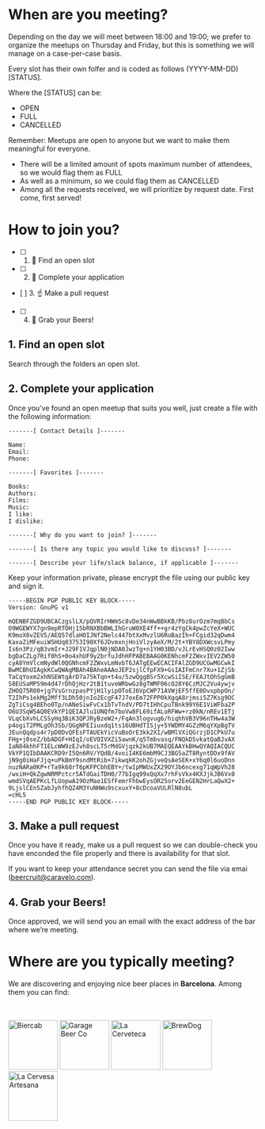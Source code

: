 # When are you meeting?
Depending on the day we will meet between 18:00 and 19:00; we prefer to organize the meetups on Thursday and Friday, but this is something we will manage on a case-per-case basis.

Every slot has their own folfer and is coded as follows (YYYY-MM-DD) [STATUS]. 

Where the [STATUS] can be:

* OPEN
* FULL
* CANCELLED

Remember: Meetups are open to anyone but we want to make them meaningful for everyone. 

* There will be a limited amount of spots maximum number of attendees, so we would flag them as FULL 
* As well as a minimum, so we could flag them as CANCELLED 
* Among all the requests received, we will prioritize by request date. First come, first served!



# How to join you?
- [ ] 1. :calendar: Find an open slot
- [ ] 2. :memo: Complete your application
- [ ] 3. :point_up: Make a pull request
- [ ] 4. :beers: Grab your Beers!



## 1. Find an open slot
Search through the folders an open slot.
## 2. Complete your application
Once you’ve found an open meetup that suits you well, just create a file with the following information:

```
-------[ Contact Details ]-------

Name:
Email:
Phone:

-------[ Favorites ]-------

Books:
Authors:
Films:
Music:
I like:
I dislike:

-------[ Why do you want to join? ]-------

-------[ Is there any topic you would like to discuss? ]-------

-------[ Describe your life/slack balance, if applicable ]-------

```

Keep your information private, please encrypt the file using our public key and sign it.

```
-----BEGIN PGP PUBLIC KEY BLOCK-----
Version: GnuPG v1

mQENBFZGD9UBCACzgslLX/pQVRIrHWmSc8vDe34nWwBBkKB/Pbz8urOzm7mqBbCs
O9WGEWYX7gn9epRTOHj15bRNXBbBWLIhGruW0XE4ff++gr4zYgCk4pwZcYeX+WUC
K9moX8vZEV5/AEQ57dlaHOIJNf2Nelc447btXxMvzlU6RoBazIh+FCgid32qDwm4
KaxaZiMFeuiW5HUq03753I90Xf6JDvmxnjHniVlzyAeX/M/2t+YBY8DXWcsvLPmy
Is6n3Pz/qB3vmIr+J29F1VJqplN0jNDA0JwzTg+n1YH03BD/vJLrEvHSQ0z02Iww
bgDaCZLg7Rif0hS+0o4xhUF9y2brfuJdhHFPABEBAAG0KENhcmF2ZWxvIEV2ZW50
cyA8YmVlcmNydWl0QGNhcmF2ZWxvLmNvbT6JATgEEwECACIFAlZGD9UCGwMGCwkI
BwMCBhUIAgkKCwQWAgMBAh4BAheAAAoJEP2sjlCfpFX9+GsIAIFmCnr7Xu+1ZjSb
TaCqYoxm2xhNSEWtgArD7a75kTqn+t4u/5zwQggBSr5XcwSiISE/FEAJtOhSgGmB
S8EUSaMP59m4d47rDhQjHzr2tB1tuveWRbwGz8gTWMF06cO28Y6CzMJC2Vu4ywjv
ZHOQ75R00+jg7VsGrnzpasPYjH1lyipOToEJ6VpCWP71AVWjEF5ffE0DvxpbpOn/
T2IhPs1ekMg2Mff3LDh50jnIo2EcgF47J7exEm72FPP0kXgqA8rjmsi5Z7Ksg9OC
ZgTiCsg4BEho0Tp/nANeSiwFvCx1bTvTndV/PD7tIHhCpuTBnk99Y6E1ViWFba2P
O6U3SqW5AQ0EVkYP1QEIAJlu1UNQfm7boVw8FL69ifALoRFWw+rz0kN/nREv1ETj
VLqCbXvhLCSSyHq3BiK3QPJRyBzeW2+/FqAn3logvug6/hiqhhVB3V96nTHw4a3W
p4ogiT2PMLgOh3Sb/QGgNPEIiuxdq1ts16UBHdTISjy+5YWDMY4GZzM6qYXpBgTV
JEunQqdps4r7pD0DvQFEsFTAUEkYicVuBoOrE3kk2XI/wBMlVXiQGrzjD1CPkU7u
FHg+j0seZ/bbADGF+HIqI/oEVOIVXZi5awnK/q5Tmbvasq/FNQkDSvkatQaBJvAX
IaN84khhFT1ELcWW9zEJvh8scLT5rMdGVjqzk2kUB7MAEQEAAYkBHwQYAQIACQUC
VkYP1QIbDAAKCRD9rI5Qn6RV/YQdB/4voiI4KE6mbM9CJ3BG5aZT8RyntDDx9fAV
jN9g0iHaFJjq+uPkBmY9sndMtRib+7ikwqkK2ohZGjveQsAeSEK+xY6q0l6uoDnn
nuzNARa0KP+rTa9k68rT6pKFPCbhEBY+/twIpMWUxZX29OYJb6ncexg71qWpVh28
/wxiH+QkZgwNRMPctcr5ATdGaiTDH0/77bIgq99xQqXx7rhFsVkx4KXJjkJB6Vx0
wmdSVqAEPKcLfLUopwA19OzMao1ESfFemrFhbwEysOR25orv2EeGEN2HrLaQwX2+
9LjslCEn5ZabJyhfhQZ4M3YuNHWu9scxuxY+8cDcoaVULRlN8ubL
=cHL5
-----END PGP PUBLIC KEY BLOCK-----
```

## 3. Make a pull request
Once you have it ready, make us a pull request so we can double-check  you have enconded the file properly and there is availability for that slot.

If you want to keep your attendance secret you can send the file via emai (beercruit@caravelo.com).

## 4. Grab your Beers!
Once approved, we will send you an email with the exact address of the bar where we’re meeting.



# Where are you typically meeting?
We are discovering and enjoying nice beer places in **Barcelona**. Among them you can find:

<br/>
<br/>
<a href="http://biercab.com/"><img src="http://biercab.com/wp-content/uploads/biercab1.png" alt="Biercab" height="100"></a>
<a href="http://garagebeer.co/"><img src="https://pbs.twimg.com/profile_images/514095806593253376/oMNHUQGx.png" alt="Garage Beer Co" height="100"></a>
<a href="http://www.lacerveteca.com/"><img src="http://www.lacerveteca.com/images/tpl/logo-roundV2.gif" alt="La Cerveteca" height="100"></a>
<a href="https://www.brewdog.com/lowdown/blog/brewdog-barcelona-is-here"><img src="https://pbs.twimg.com/profile_images/620869126744055809/xWkAFRy8_400x400.jpg" alt="BrewDog" height="100"></a>
<a href="https://www.facebook.com/lacerveseraartesana"><img src="https://fbcdn-profile-a.akamaihd.net/hprofile-ak-xpa1/v/t1.0-1/c0.0.320.320/p320x320/10406375_819910761397943_5877291148117346681_n.jpg?oh=125899b12231703180f212e31e987c3c&oe=56EEADEB&__gda__=1454205973_3b76e73822f48426b1fccfdbd5ac532e" alt="La Cervesa Artesana" height="100"></a>


